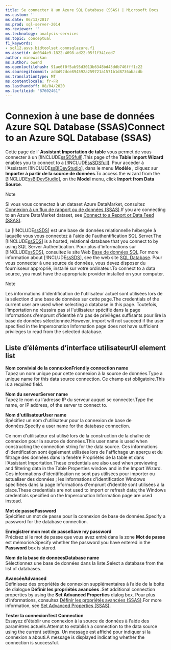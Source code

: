 ```yaml
---
title: Se connecter à un Azure SQL Database (SSAS) | Microsoft Docs
ms.custom: ''
ms.date: 06/13/2017
ms.prod: sql-server-2014
ms.reviewer: ''
ms.technology: analysis-services
ms.topic: conceptual
f1_keywords:
- sql12.asvs.bidtoolset.connsqlazure.f1
ms.assetid: 4e0344e9-1822-4698-ad22-05f1f341ced7
author: minewiskan
ms.author: owend
ms.openlocfilehash: 91ae6f0f5ab95d3013b6348bd43ddb746fff1c22
ms.sourcegitcommit: ad4d92dce894592a259721a1571b1d8736abacdb
ms.translationtype: MT
ms.contentlocale: fr-FR
ms.lasthandoff: 08/04/2020
ms.locfileid: "87602461"
---
```

# <a name="connect-to-an-azure-sql-database-ssas"></a><span data-ttu-id="97c5e-102">Connexion à une base de données Azure SQL Database (SSAS)</span><span class="sxs-lookup"><span data-stu-id="97c5e-102">Connect to an Azure SQL Database (SSAS)</span></span>
  <span data-ttu-id="97c5e-103">Cette page de l' **Assistant Importation de table** vous permet de vous connecter à un [!INCLUDE[ssSDSfull](../includes/sssdsfull-md.md)].</span><span class="sxs-lookup"><span data-stu-id="97c5e-103">This page of the **Table Import Wizard** enables you to connect to a [!INCLUDE[ssSDSfull](../includes/sssdsfull-md.md)].</span></span> <span data-ttu-id="97c5e-104">Pour accéder à l'Assistant [!INCLUDE[ssBIDevStudio](../includes/ssbidevstudio-md.md)], dans le menu **Modèle** , cliquez sur **Importer à partir de la source de données**.</span><span class="sxs-lookup"><span data-stu-id="97c5e-104">To access the wizard from the [!INCLUDE[ssBIDevStudio](../includes/ssbidevstudio-md.md)], on the **Model** menu, click **Import from Data Source**.</span></span>  
  
> [!NOTE]  
>  <span data-ttu-id="97c5e-105">Si vous vous connectez à un dataset Azure DataMarket, consultez [Connexion à un flux de rapport ou de données &#40;SSAS&#41;](connect-to-a-report-or-data-feed-ssas.md).</span><span class="sxs-lookup"><span data-stu-id="97c5e-105">If you are connecting to an Azure DataMarket dataset, see [Connect to a Report or Data Feed &#40;SSAS&#41;](connect-to-a-report-or-data-feed-ssas.md).</span></span>  
  
 <span data-ttu-id="97c5e-106">La [!INCLUDE[ssSDS](../includes/sssds-md.md)] est une base de données relationnelle hébergée à laquelle vous vous connectez à l'aide de l'authentification SQL Server.</span><span class="sxs-lookup"><span data-stu-id="97c5e-106">The [!INCLUDE[ssSDS](../includes/sssds-md.md)] is a hosted, relational database that you connect to by using SQL Server Authentication.</span></span> <span data-ttu-id="97c5e-107">Pour plus d'informations sur [!INCLUDE[ssSDS](../includes/sssds-md.md)], consultez le site Web [Base de données SQL](https://go.microsoft.com/fwlink/?LinkID=157856).</span><span class="sxs-lookup"><span data-stu-id="97c5e-107">For more information about [!INCLUDE[ssSDS](../includes/sssds-md.md)], see the web site [SQL Database](https://go.microsoft.com/fwlink/?LinkID=157856).</span></span> <span data-ttu-id="97c5e-108">Pour vous connecter à une source de données, vous devez disposer du fournisseur approprié, installé sur votre ordinateur.</span><span class="sxs-lookup"><span data-stu-id="97c5e-108">To connect to a data source, you must have the appropriate provider installed on your computer.</span></span>  
  
> [!NOTE]  
>  <span data-ttu-id="97c5e-109">Les informations d'identification de l'utilisateur actuel sont utilisées lors de la sélection d'une base de données sur cette page.</span><span class="sxs-lookup"><span data-stu-id="97c5e-109">The credentials of the current user are used when selecting a database in this page.</span></span> <span data-ttu-id="97c5e-110">Toutefois, l'importation ne réussira pas si l'utilisateur spécifié dans la page Informations d'emprunt d'identité n'a pas de privilèges suffisants pour lire la base de données sélectionnée.</span><span class="sxs-lookup"><span data-stu-id="97c5e-110">However, import will not succeed if the user specified in the Impersonation Information page does not have sufficient privileges to read from the selected database.</span></span>  
  
## <a name="ui-element-list"></a><span data-ttu-id="97c5e-111">Liste d’éléments d’interface utilisateur</span><span class="sxs-lookup"><span data-stu-id="97c5e-111">UI element list</span></span>  
 <span data-ttu-id="97c5e-112">**Nom convivial de la connexion**</span><span class="sxs-lookup"><span data-stu-id="97c5e-112">**Friendly connection name**</span></span>  
 <span data-ttu-id="97c5e-113">Tapez un nom unique pour cette connexion à la source de données.</span><span class="sxs-lookup"><span data-stu-id="97c5e-113">Type a unique name for this data source connection.</span></span> <span data-ttu-id="97c5e-114">Ce champ est obligatoire.</span><span class="sxs-lookup"><span data-stu-id="97c5e-114">This is a required field.</span></span>  
  
 <span data-ttu-id="97c5e-115">**Nom du serveur**</span><span class="sxs-lookup"><span data-stu-id="97c5e-115">**Server name**</span></span>  
 <span data-ttu-id="97c5e-116">Tapez le nom ou l'adresse IP du serveur auquel se connecter.</span><span class="sxs-lookup"><span data-stu-id="97c5e-116">Type the name, or IP address, of the server to connect to.</span></span>  
  
 <span data-ttu-id="97c5e-117">**Nom d'utilisateur**</span><span class="sxs-lookup"><span data-stu-id="97c5e-117">**User name**</span></span>  
 <span data-ttu-id="97c5e-118">Spécifiez un nom d'utilisateur pour la connexion de base de données.</span><span class="sxs-lookup"><span data-stu-id="97c5e-118">Specify a user name for the database connection.</span></span>  
  
 <span data-ttu-id="97c5e-119">Ce nom d'utilisateur est utilisé lors de la construction de la chaîne de connexion pour la source de données.</span><span class="sxs-lookup"><span data-stu-id="97c5e-119">This user name is used when constructing the connection string for the data source.</span></span> <span data-ttu-id="97c5e-120">Ces informations d'identification sont également utilisées lors de l'affichage un aperçu et du filtrage des données dans la fenêtre Propriétés de la table et dans l'Assistant Importation.</span><span class="sxs-lookup"><span data-stu-id="97c5e-120">These credentials are also used when previewing and filtering data in the Table Properties window and in the Import Wizard.</span></span> <span data-ttu-id="97c5e-121">Ces informations d'identification ne sont pas utilisées pour importer ou actualiser des données ; les informations d'identification Windows spécifiées dans la page Informations d'emprunt d'identité sont utilisées à la place.</span><span class="sxs-lookup"><span data-stu-id="97c5e-121">These credentials are not used to import or refresh data; the Windows credentials specified on the Impersonation Information page are used instead.</span></span>  
  
 <span data-ttu-id="97c5e-122">**Mot de passe**</span><span class="sxs-lookup"><span data-stu-id="97c5e-122">**Password**</span></span>  
 <span data-ttu-id="97c5e-123">Spécifiez un mot de passe pour la connexion de base de données.</span><span class="sxs-lookup"><span data-stu-id="97c5e-123">Specify a password for the database connection.</span></span>  
  
 <span data-ttu-id="97c5e-124">**Enregistrer mon mot de passe**</span><span class="sxs-lookup"><span data-stu-id="97c5e-124">**Save my password**</span></span>  
 <span data-ttu-id="97c5e-125">Précisez si le mot de passe que vous avez entré dans la zone **Mot de passe** est mémorisé.</span><span class="sxs-lookup"><span data-stu-id="97c5e-125">Specify whether the password you have entered in the **Password** box is stored.</span></span>  
  
 <span data-ttu-id="97c5e-126">**Nom de la base de données**</span><span class="sxs-lookup"><span data-stu-id="97c5e-126">**Database name**</span></span>  
 <span data-ttu-id="97c5e-127">Sélectionnez une base de données dans la liste.</span><span class="sxs-lookup"><span data-stu-id="97c5e-127">Select a database from the list of databases.</span></span>  
  
 <span data-ttu-id="97c5e-128">**Avancée**</span><span class="sxs-lookup"><span data-stu-id="97c5e-128">**Advanced**</span></span>  
 <span data-ttu-id="97c5e-129">Définissez des propriétés de connexion supplémentaires à l’aide de la boîte de dialogue **Définir les propriétés avancées** .</span><span class="sxs-lookup"><span data-stu-id="97c5e-129">Set additional connection properties by using the **Set Advanced Properties** dialog box.</span></span> <span data-ttu-id="97c5e-130">Pour plus d’informations, consultez [Définir les propriétés avancées &#40;SSAS&#41;](set-advanced-properties-ssas.md).</span><span class="sxs-lookup"><span data-stu-id="97c5e-130">For more information, see [Set Advanced Properties &#40;SSAS&#41;](set-advanced-properties-ssas.md).</span></span>  
  
 <span data-ttu-id="97c5e-131">**Tester la connexion**</span><span class="sxs-lookup"><span data-stu-id="97c5e-131">**Test Connection**</span></span>  
 <span data-ttu-id="97c5e-132">Essayez d'établir une connexion à la source de données à l'aide des paramètres actuels.</span><span class="sxs-lookup"><span data-stu-id="97c5e-132">Attempt to establish a connection to the data source using the current settings.</span></span> <span data-ttu-id="97c5e-133">Un message est affiché pour indiquer si la connexion a abouti.</span><span class="sxs-lookup"><span data-stu-id="97c5e-133">A message is displayed indicating whether the connection is successful.</span></span>  
  
  

